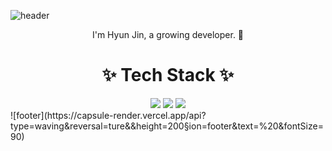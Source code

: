 

![header](https://capsule-render.vercel.app/api?type=waving&color=auto&height=300&section=header&text=Hi%20there 👋&fontSize=70)

<div align="center">

I'm Hyun Jin, a growing developer. 🌱

#  ✨ Tech Stack ✨ 



<img src="https://img.shields.io/badge/HTML5-E34f26?style=flat-square&logo=HTML5&logoColor=white"/>
<img src="https://img.shields.io/badge/Java-007396?style=flat-square&logo=Java&logoColor=white"/>
<img src="https://img.shields.io/badge/Android-3DDC84?style=flat-square&logo=Android&logoColor=white"/>



</div>
![footer](https://capsule-render.vercel.app/api?type=waving&reversal=ture&&height=200&section=footer&text=%20&fontSize=90)
